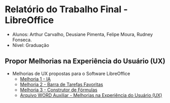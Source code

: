 # Relatório do Trabalho Final - LibreOffice
- Alunos: Arthur Carvalho, Deusiane Pimenta, Felipe Moura, Rudney Fonseca.
- Nível: Graduação

## Propor Melhorias na Experiência do Usuário (UX)
- Melhorias de UX propostas para o Software LibreOffice  
	- [Melhoria 1 - IA](https://www.figma.com/design/0dwyIbkq7ThEKsyHv4y0z8/UX-1--IA?node-id=6-54&t=ThA5YhYReyOdqEc8-1)
	- [Melhoria 2 - Barra de Tarefas Favoritas](https://www.figma.com/design/Qv4JFFhFiAO4xkYdHlwsJG/UX-2---Fav.?node-id=36-100&t=sCyRnA2Ye5JxqeO2-1)
  - [Melhoria 3 - Construtor de Fórmulas](https://www.figma.com/design/I0MyXrYhOFrgcIIR0TuBfY/UX-3---Con.?node-id=10-54&t=33BccMhsO5PeH9mt-1)
  - [Arquivo WORD Auxiliar - Melhorias na Experiência do Usuário (UX)](https://1drv.ms/w/c/924a5aa49d7a2b6e/EY7_i5QSNl1PifVaTOaIB-8B__MszvYLscqRElKqjzhRFA?e=xFvRch)
    
